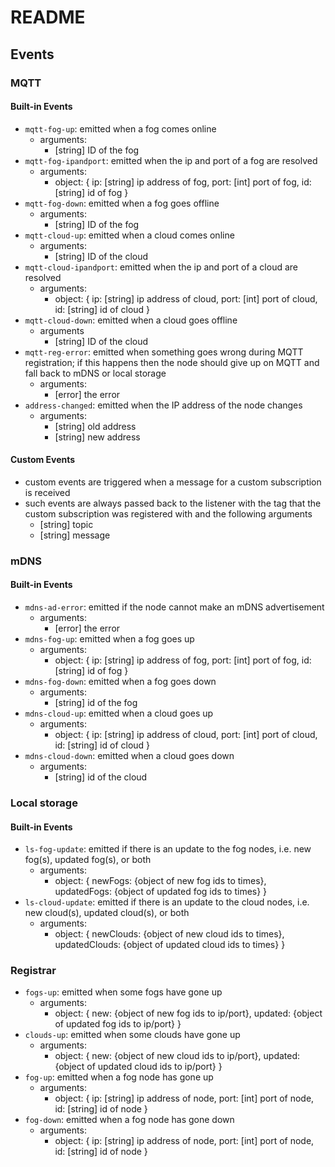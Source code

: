 # README

## Events

### MQTT

#### Built-in Events
-  `mqtt-fog-up`: emitted when a fog comes online
    - arguments:
        - [string] ID of the fog
- `mqtt-fog-ipandport`: emitted when the ip and port of a fog are resolved
    - arguments:
        - object: {
            ip: [string] ip address of fog,
            port: [int] port of fog,
            id: [string] id of fog
        }
- `mqtt-fog-down`: emitted when a fog goes offline
    - arguments:
        - [string] ID of the fog
- `mqtt-cloud-up`: emitted when a cloud comes online
    - arguments:
        - [string] ID of the cloud
- `mqtt-cloud-ipandport`: emitted when the ip and port of a cloud are resolved
    - arguments:
        - object: {
            ip: [string] ip address of cloud,
            port: [int] port of cloud,
            id: [string] id of cloud
        }
- `mqtt-cloud-down`: emitted when a cloud goes offline
    - arguments
        - [string] ID of the cloud
- `mqtt-reg-error`: emitted when something goes wrong during MQTT registration; if this happens then the node should give up on MQTT and fall back to mDNS or local storage
    - arguments:
        - [error] the error
- `address-changed`: emitted when the IP address of the node changes
    - arguments:
        - [string] old address
        - [string] new address

#### Custom Events
- custom events are triggered when a message for a custom subscription is received
- such events are always passed back to the listener with the tag that the custom subscription was registered with and the following arguments
    - [string] topic
    - [string] message

### mDNS

#### Built-in Events
- `mdns-ad-error`: emitted if the node cannot make an mDNS advertisement
    - arguments:
        - [error] the error
- `mdns-fog-up`: emitted when a fog goes up
    - arguments:
        - object: {
            ip: [string] ip address of fog,
            port: [int] port of fog,
            id: [string] id of fog
        }
- `mdns-fog-down`: emitted when a fog goes down
    - arguments:
        - [string] id of the fog
- `mdns-cloud-up`: emitted when a cloud goes up
    - arguments:
        - object: {
            ip: [string] ip address of cloud,
            port: [int] port of cloud,
            id: [string] id of cloud
        }
- `mdns-cloud-down`: emitted when a cloud goes down
    - arguments:
        - [string] id of the cloud

### Local storage

#### Built-in Events
- `ls-fog-update`: emitted if there is an update to the fog nodes, i.e. new fog(s), updated fog(s), or both
    - arguments:
        - object: {
            newFogs: {object of new fog ids to times},
            updatedFogs: {object of updated fog ids to times}
        }
- `ls-cloud-update`: emitted if there is an update to the cloud nodes, i.e. new cloud(s), updated cloud(s), or both
    - arguments:
        - object: {
            newClouds: {object of new cloud ids to times},
            updatedClouds: {object of updated cloud ids to times}
        }

### Registrar
- `fogs-up`: emitted when some fogs have gone up
    - arguments:
        - object: {
            new: {object of new fog ids to ip/port},
            updated: {object of updated fog ids to ip/port}
        }
- `clouds-up`: emitted when some clouds have gone up
    - arguments:
        - object: {
            new: {object of new cloud ids to ip/port},
            updated: {object of updated cloud ids to ip/port}
        }
- `fog-up`: emitted when a fog node has gone up
    - arguments:
        - object: {
            ip: [string] ip address of node,
            port: [int] port of node,
            id: [string] id of node
        }
- `fog-down`: emitted when a fog node has gone down
    - arguments:
        - object: {
            ip: [string] ip address of node,
            port: [int] port of node,
            id: [string] id of node
        }
